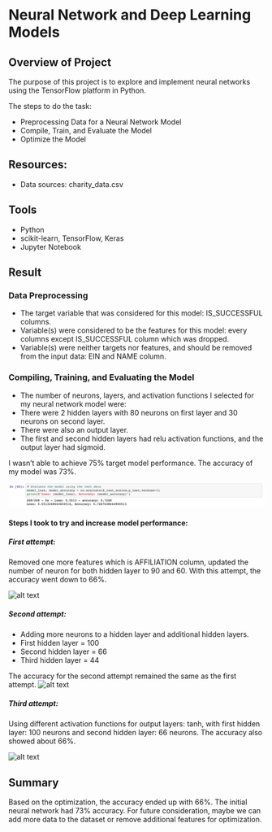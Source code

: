 # Neural Network and Deep Learning Models

## Overview of Project

The purpose of this project is to explore and implement neural networks using the TensorFlow platform in Python.

The steps to do the task:
* Preprocessing Data for a Neural Network Model
* Compile, Train, and Evaluate the Model
* Optimize the Model

## Resources:
* Data sources: charity_data.csv

## Tools
* Python
* scikit-learn, TensorFlow, Keras 
* Jupyter Notebook

## Result

### Data Preprocessing
* The target variable that was considered for this model: IS_SUCCESSFUL columns.
* Variable(s) were considered to be the features for this model: every columns except IS_SUCCESSFUL column which was dropped.
* Variable(s) were neither targets nor features, and should be removed from the input data: EIN and NAME column.

### Compiling, Training, and Evaluating the Model
* The number of neurons, layers, and activation functions I selected for my neural network model were:
* There were 2 hidden layers with 80 neurons on first layer and 30 neurons on second layer.
* There were also an output layer.
* The first and second hidden layers had relu activation functions, and the output layer had sigmoid.

I wasn’t able to achieve 75% target model performance. The accuracy of my model was 73%.

![alt text](Resources/charity_h5.png)

#### Steps I took to try and increase model performance:
##### First attempt:
Removed one more features which is AFFILIATION column, updated the number of neuron for both hidden layer to 90 and 60. With this attempt, the accuracy went down to 66%.

![alt text](Resources/attemp1.png)

##### Second attempt:
* Adding more neurons to a hidden layer and additional hidden layers.
* First hidden layer = 100
* Second hidden layer = 66
* Third hidden layer = 44

The accuracy for the second attempt remained the same as the first attempt.
![alt text](Resources/attemp2.png)

##### Third attempt:
Using different activation functions for output layers: tanh, with first hidden layer: 100 neurons and second hidden layer: 66 neurons.
The accuracy also showed about 66%.

![alt text](Resources/attemp3.png)

## Summary

Based on the optimization, the accuracy ended up with 66%. The initial neural network had 73% accuracy. For future consideration, maybe we can add more data to the dataset or remove additional features for optimization.

